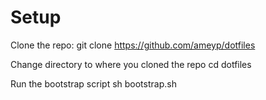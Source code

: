 Setup
========

Clone the repo:
	git clone https://github.com/ameyp/dotfiles

Change directory to where you cloned the repo
	cd dotfiles

Run the bootstrap script
	sh bootstrap.sh

